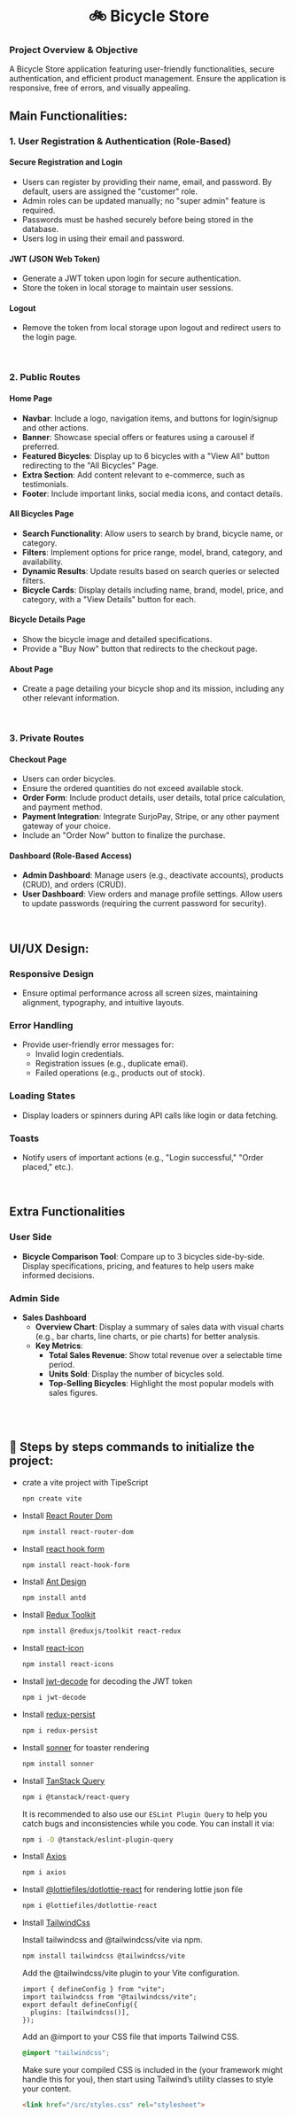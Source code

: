 <h1 align="center">
  🚲 Bicycle Store  
</h1>

### **Project Overview & Objective**

A Bicycle Store application featuring user-friendly functionalities, secure authentication, and efficient product management. Ensure the application is responsive, free of errors, and visually appealing.

## **Main Functionalities:**

### **1. User Registration & Authentication (Role-Based)**

#### **Secure Registration and Login**

- Users can register by providing their name, email, and password. By default, users are assigned the "customer" role.
- Admin roles can be updated manually; no "super admin" feature is required.
- Passwords must be hashed securely before being stored in the database.
- Users log in using their email and password.

#### **JWT (JSON Web Token)**

- Generate a JWT token upon login for secure authentication.
- Store the token in local storage to maintain user sessions.

#### **Logout**

- Remove the token from local storage upon logout and redirect users to the login page.

<br/>

### **2. Public Routes**

#### **Home Page**

- **Navbar**: Include a logo, navigation items, and buttons for login/signup and other actions.
- **Banner**: Showcase special offers or features using a carousel if preferred.
- **Featured Bicycles**: Display up to 6 bicycles with a "View All" button redirecting to the "All Bicycles" Page.
- **Extra Section**: Add content relevant to e-commerce, such as testimonials.
- **Footer**: Include important links, social media icons, and contact details.

#### **All Bicycles Page**

- **Search Functionality**: Allow users to search by brand, bicycle name, or category.
- **Filters**: Implement options for price range, model, brand, category, and availability.
- **Dynamic Results**: Update results based on search queries or selected filters.
- **Bicycle Cards**: Display details including name, brand, model, price, and category, with a "View Details" button for each.

#### **Bicycle Details Page**

- Show the bicycle image and detailed specifications.
- Provide a "Buy Now" button that redirects to the checkout page.

#### **About Page**

- Create a page detailing your bicycle shop and its mission, including any other relevant information.

<br/>

### **3. Private Routes**

#### **Checkout Page**

- Users can order bicycles.
- Ensure the ordered quantities do not exceed available stock.
- **Order Form**: Include product details, user details, total price calculation, and payment method.
- **Payment Integration**: Integrate SurjoPay, Stripe, or any other payment gateway of your choice.
- Include an "Order Now" button to finalize the purchase.

#### **Dashboard (Role-Based Access)**

- **Admin Dashboard**: Manage users (e.g., deactivate accounts), products (CRUD), and orders (CRUD).
- **User Dashboard**: View orders and manage profile settings. Allow users to update passwords (requiring the current password for security).

<br/>

## **UI/UX Design:**

### **Responsive Design**

- Ensure optimal performance across all screen sizes, maintaining alignment, typography, and intuitive layouts.

### **Error Handling**

- Provide user-friendly error messages for:
  - Invalid login credentials.
  - Registration issues (e.g., duplicate email).
  - Failed operations (e.g., products out of stock).

### **Loading States**

- Display loaders or spinners during API calls like login or data fetching.

### **Toasts**

- Notify users of important actions (e.g., "Login successful," "Order placed," etc.).

<br/>

## **Extra Functionalities**

### **User Side**

- **Bicycle Comparison Tool**: Compare up to 3 bicycles side-by-side. Display specifications, pricing, and features to help users make informed decisions.

### **Admin Side**

- **Sales Dashboard**
  - **Overview Chart**: Display a summary of sales data with visual charts (e.g., bar charts, line charts, or pie charts) for better analysis.
  - **Key Metrics**:
    - **Total Sales Revenue**: Show total revenue over a selectable time period.
    - **Units Sold**: Display the number of bicycles sold.
    - **Top-Selling Bicycles**: Highlight the most popular models with sales figures.

<br/>
<br/>

## :wrench: Steps by steps commands to initialize the project:

- crate a vite project with TipeScript

  ```bash
  npn create vite
  ```

- Install [React Router Dom](https://reactrouter.com/6.28.0/start/tutorial)

  ```bash
  npm install react-router-dom
  ```

- Install [react hook form](https://react-hook-form.com/get-started)

  ```bash
  npm install react-hook-form
  ```

- Install [Ant Design](https://ant.design/docs/react/introduce)

  ```bash
  npm install antd
  ```

- Install [Redux Toolkit](https://redux-toolkit.js.org/tutorials/quick-start)

  ```bash
  npm install @reduxjs/toolkit react-redux
  ```

- Install [react-icon](https://react-icons.github.io/react-icons/)

  ```bash
  npm install react-icons
  ```

- Install [jwt-decode](https://www.npmjs.com/package/jwt-decode) for decoding the JWT token

  ```bash
  npm i jwt-decode
  ```

- Install [redux-persist](https://www.npmjs.com/package/redux-persist) 

  ```bash
  npm i redux-persist
  ```

- Install [sonner](https://sonner.emilkowal.ski/) for toaster rendering

  ```bash
  npm install sonner
  ```

- Install [TanStack Query](https://tanstack.com/query/latest/docs/framework/react/installation) 

  ```bash
  npm i @tanstack/react-query
  ```

  It is recommended to also use our `ESLint Plugin Query` to help you catch bugs and inconsistencies while you code. You can install it via:

  ```bash
  npm i -D @tanstack/eslint-plugin-query
  ```

- Install [Axios](https://www.npmjs.com/package/axios) 

  ```bash
  npm i axios
  ```

- Install [@lottiefiles/dotlottie-react](https://www.npmjs.com/package/@lottiefiles/dotlottie-react) for rendering lottie json file

  ```bash
  npm i @lottiefiles/dotlottie-react
  ```

- Install [TailwindCss](https://tailwindcss.com/docs/installation/using-vite)

  Install tailwindcss and @tailwindcss/vite via npm.

  ```bash
  npm install tailwindcss @tailwindcss/vite
  ```

  Add the @tailwindcss/vite plugin to your Vite configuration.

  ```tsx
  import { defineConfig } from "vite";
  import tailwindcss from "@tailwindcss/vite";
  export default defineConfig({
    plugins: [tailwindcss()],
  });
  ```

  Add an @import to your CSS file that imports Tailwind CSS.

  ```css
  @import "tailwindcss";
  ```

  Make sure your compiled CSS is included in the <head> (your framework might handle this for you), then start using Tailwind’s utility classes to style your content.

  ```html
  <link href="/src/styles.css" rel="stylesheet">
  ```

<br>
<br>
<br>
<br>

# React + TypeScript + Vite

This template provides a minimal setup to get React working in Vite with HMR and some ESLint rules.

Currently, two official plugins are available:

- [@vitejs/plugin-react](https://github.com/vitejs/vite-plugin-react/blob/main/packages/plugin-react/README.md) uses [Babel](https://babeljs.io/) for Fast Refresh
- [@vitejs/plugin-react-swc](https://github.com/vitejs/vite-plugin-react-swc) uses [SWC](https://swc.rs/) for Fast Refresh

## Expanding the ESLint configuration

If you are developing a production application, we recommend updating the configuration to enable type aware lint rules:

- Configure the top-level `parserOptions` property like this:

```js
export default tseslint.config({
  languageOptions: {
    // other options...
    parserOptions: {
      project: ["./tsconfig.node.json", "./tsconfig.app.json"],
      tsconfigRootDir: import.meta.dirname,
    },
  },
});
```

- Replace `tseslint.configs.recommended` to `tseslint.configs.recommendedTypeChecked` or `tseslint.configs.strictTypeChecked`
- Optionally add `...tseslint.configs.stylisticTypeChecked`
- Install [eslint-plugin-react](https://github.com/jsx-eslint/eslint-plugin-react) and update the config:

```js
// eslint.config.js
import react from "eslint-plugin-react";

export default tseslint.config({
  // Set the react version
  settings: { react: { version: "18.3" } },
  plugins: {
    // Add the react plugin
    react,
  },
  rules: {
    // other rules...
    // Enable its recommended rules
    ...react.configs.recommended.rules,
    ...react.configs["jsx-runtime"].rules,
  },
});
```
